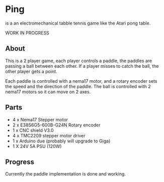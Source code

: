 # Ping

is a an electromechanical tabble tennis game like the Atari pong table.

WORK IN PROGRESS

## About

This is a 2 player game, each player controls a paddle, the paddles are passing a ball between each other. If a player misses to catch the ball, the other player gets a point.

Each paddle is controlled with a nema17 motor, and a rotary encoder sets the speed and the direction of the paddle. The ball is controlled with 2 nema17 motors so it can move on 2 axes.

## Parts

- 4 x Nema17 Stepper motor
- 2 x E38S6G5-600B-G24N Rotary encoder
- 1 x CNC shield V3.0
- 4 x TMC2209 stepper motor driver
- 1 x Arduino due (probably will upgrade to Giga)
- 1 X 24V 5A PSU (120W)

## Progress

Currently the paddle implementation is done and working.
